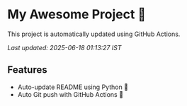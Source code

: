 # My Awesome Project 🚀

This project is automatically updated using GitHub Actions.

_Last updated: 2025-06-18 01:13:27 IST_

## Features
- Auto-update README using Python 🐍
- Auto Git push with GitHub Actions 🤖
